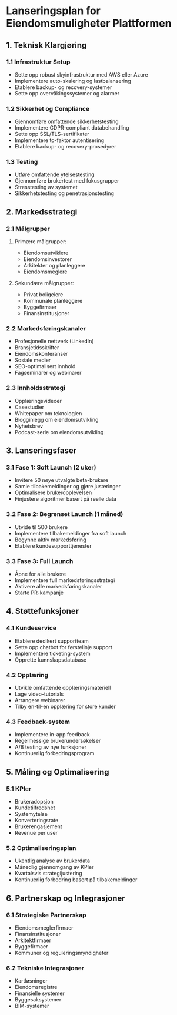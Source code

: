 # Lanseringsplan for Eiendomsmuligheter Plattformen

## 1. Teknisk Klargjøring

### 1.1 Infrastruktur Setup
- Sette opp robust skyinfrastruktur med AWS eller Azure
- Implementere auto-skalering og lastbalansering
- Etablere backup- og recovery-systemer
- Sette opp overvåkingssystemer og alarmer

### 1.2 Sikkerhet og Compliance
- Gjennomføre omfattende sikkerhetstesting
- Implementere GDPR-compliant databehandling
- Sette opp SSL/TLS-sertifikater
- Implementere to-faktor autentisering
- Etablere backup- og recovery-prosedyrer

### 1.3 Testing
- Utføre omfattende ytelsestesting
- Gjennomføre brukertest med fokusgrupper
- Stresstesting av systemet
- Sikkerhetstesting og penetrasjonstesting

## 2. Markedsstrategi

### 2.1 Målgrupper
1. Primære målgrupper:
   - Eiendomsutviklere
   - Eiendomsinvestorer
   - Arkitekter og planleggere
   - Eiendomsmeglere

2. Sekundære målgrupper:
   - Privat boligeiere
   - Kommunale planleggere
   - Byggefirmaer
   - Finansinstitusjoner

### 2.2 Markedsføringskanaler
- Profesjonelle nettverk (LinkedIn)
- Bransjetidsskrifter
- Eiendomskonferanser
- Sosiale medier
- SEO-optimalisert innhold
- Fagseminarer og webinarer

### 2.3 Innholdsstrategi
- Opplæringsvideoer
- Casestudier
- Whitepaper om teknologien
- Blogginlegg om eiendomsutvikling
- Nyhetsbrev
- Podcast-serie om eiendomsutvikling

## 3. Lanseringsfaser

### 3.1 Fase 1: Soft Launch (2 uker)
- Invitere 50 nøye utvalgte beta-brukere
- Samle tilbakemeldinger og gjøre justeringer
- Optimalisere brukeropplevelsen
- Finjustere algoritmer basert på reelle data

### 3.2 Fase 2: Begrenset Launch (1 måned)
- Utvide til 500 brukere
- Implementere tilbakemeldinger fra soft launch
- Begynne aktiv markedsføring
- Etablere kundesupporttjenester

### 3.3 Fase 3: Full Launch
- Åpne for alle brukere
- Implementere full markedsføringsstrategi
- Aktivere alle markedsføringskanaler
- Starte PR-kampanje

## 4. Støttefunksjoner

### 4.1 Kundeservice
- Etablere dedikert supportteam
- Sette opp chatbot for førstelinje support
- Implementere ticketing-system
- Opprette kunnskapsdatabase

### 4.2 Opplæring
- Utvikle omfattende opplæringsmateriell
- Lage video-tutorials
- Arrangere webinarer
- Tilby en-til-en opplæring for store kunder

### 4.3 Feedback-system
- Implementere in-app feedback
- Regelmessige brukerundersøkelser
- A/B testing av nye funksjoner
- Kontinuerlig forbedringsprogram

## 5. Måling og Optimalisering

### 5.1 KPIer
- Brukeradopsjon
- Kundetilfredshet
- Systemytelse
- Konverteringsrate
- Brukerengasjement
- Revenue per user

### 5.2 Optimaliseringsplan
- Ukentlig analyse av brukerdata
- Månedlig gjennomgang av KPIer
- Kvartalsvis strategijustering
- Kontinuerlig forbedring basert på tilbakemeldinger

## 6. Partnerskap og Integrasjoner

### 6.1 Strategiske Partnerskap
- Eiendomsmeglerfirmaer
- Finansinstitusjoner
- Arkitektfirmaer
- Byggefirmaer
- Kommuner og reguleringsmyndigheter

### 6.2 Tekniske Integrasjoner
- Kartløsninger
- Eiendomsregistre
- Finansielle systemer
- Byggesaksystemer
- BIM-systemer